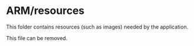 # ARM/resources

This folder contains resources (such as images) needed by the application. 

This file can be removed.
